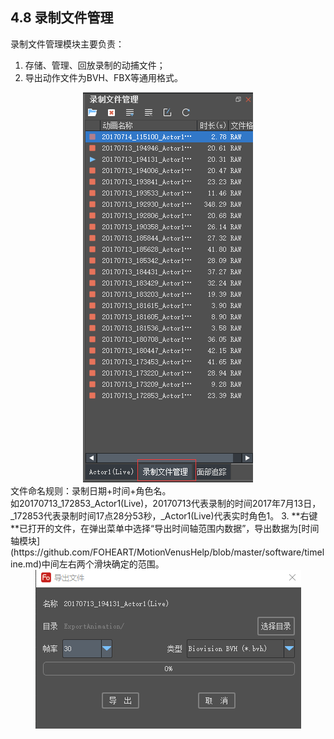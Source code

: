 ## 4.8 录制文件管理

录制文件管理模块主要负责：
1. 存储、管理、回放录制的动捕文件；
2. 导出动作文件为BVH、FBX等通用格式。
<div align=center>
<img src="https://raw.githubusercontent.com/FOHEART/MotionVenusHelp/master/software/filemgr.png"/>
</div>
文件命名规则：录制日期+时间+角色名。<br>
如20170713_172853_Actor1(Live)，20170713代表录制的时间2017年7月13日，_172853代表录制时间17点28分53秒，_Actor1(Live)代表实时角色1。
3. **右键**已打开的文件，在弹出菜单中选择“导出时间轴范围内数据”，导出数据为[时间轴模块](https://github.com/FOHEART/MotionVenusHelp/blob/master/software/timeline.md)中间左右两个滑块确定的范围。
<div align=center>
<img src="https://raw.githubusercontent.com/FOHEART/MotionVenusHelp/master/software/fileexport.png"/>
</div>